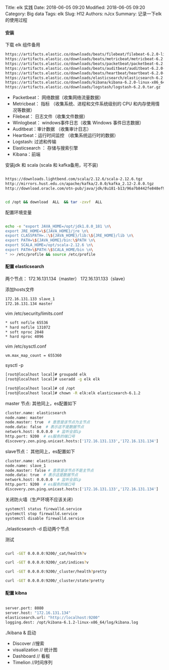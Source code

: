 Title: elk 实践
Date: 2018-06-05 09:20
Modified: 2018-06-05 09:20
Category: Big data
Tags: elk
Slug: H12
Authors: nJcx
Summary: 记录一下elk的使用过程 

#### 安装


下载 elk 组件备用

```bash
https://artifacts.elastic.co/downloads/beats/filebeat/filebeat-6.2.0-linux-x86_64.tar.gz
https://artifacts.elastic.co/downloads/beats/metricbeat/metricbeat-6.2.0-linux-x86_64.tar.gz
https://artifacts.elastic.co/downloads/beats/packetbeat/packetbeat-6.2.0-linux-x86_64.tar.gz
https://artifacts.elastic.co/downloads/beats/auditbeat/auditbeat-6.2.0-linux-x86_64.tar.gz
https://artifacts.elastic.co/downloads/beats/heartbeat/heartbeat-6.2.0-linux-x86_64.tar.gz
https://artifacts.elastic.co/downloads/elasticsearch/elasticsearch-6.2.0.tar.gz
https://artifacts.elastic.co/downloads/kibana/kibana-6.2.0-linux-x86_64.tar.gz
https://artifacts.elastic.co/downloads/logstash/logstash-6.2.0.tar.gz
```
- Packetbeat： 网络数据（收集网络流量数据）
- Metricbeat： 指标 （收集系统、进程和文件系统级别的 CPU 和内存使用情况等数据）
- Filebeat： 日志文件（收集文件数据）
- Winlogbeat： windows事件日志（收集 Windows 事件日志数据）
- Auditbeat：审计数据 （收集审计日志）
- Heartbeat：运行时间监控 （收集系统运行时的数据）
- Logstash: 过滤和传输
- Elasticsearch ： 存储与搜索引擎
- Kibana：前端 


安装jdk 和 scala
(scala 和 kafka备用，可不装)

```bash

https://downloads.lightbend.com/scala/2.12.6/scala-2.12.6.tgz
http://mirrors.hust.edu.cn/apache/kafka/2.0.0/kafka_2.12-2.0.0.tgz
http://download.oracle.com/otn-pub/java/jdk/8u181-b13/96a7b8442fe848ef90c96a2fad6ed6d1/jdk-8u181-linux-x64.tar.gz

```

```bash

cd /opt && download  ALL  && tar -zxvf  ALL

```

配置环境变量

```bash

echo -e "export JAVA_HOME=/opt/jdk1.8.0_181 \n\
export JRE_HOME=\${JAVA_HOME}/jre \n\
export CLASSPATH=.:\${JAVA_HOME}/lib:\${JRE_HOME}/lib \n\
export PATH=\${JAVA_HOME}/bin:\$PATH \n\
export SCALA_HOME=/opt/scala-2.12.6 \n\
export PATH=\$PATH:\$SCALA_HOME/bin \n\
" >> /etc/profile && source /etc/profile

```


#### 配置 elasticsearch 

两个节点：
172.16.131.134（master）
172.16.131.133（slave）


添加hosts文件

```bash
172.16.131.133 slave_1
172.16.131.134 master
```

vim /etc/security/limits.conf

```bash
* soft nofile 65536
* hard nofile 131072
* soft nproc 2048
* hard nproc 4096
```

vim /etc/sysctl.conf 

```bash
vm.max_map_count = 655360
```
sysctl -p

```bash
[root@localhost local]# groupadd elk
[root@localhost local]# useradd -g elk elk
```

```bash
[root@localhost local]# cd /opt 
[root@localhost local]# chown -R elk:elk elasticsearch-6.1.2
```


master 节点: 其他同上，es配置如下


```bash
cluster.name: elasticsearch
node.name: master
node.master: true  # 意思是该节点为主节点
node.data: false  # 表示这不是数据节点
network.host: 0.0.0.0  # 监听全部ip
http.port: 9200  # es服务的端口号
discovery.zen.ping.unicast.hosts:['172.16.131.133','172.16.131.134']
```

slave节点： 其他同上，es配置如下


```bash
cluster.name: elasticsearch
node.name: slave_1
node.master: false # 意思是该节点不是主节点
node.data: true  # 表示这是数据节点
network.host: 0.0.0.0  # 监听全部ip
http.port: 9200  # es服务的端口号
discovery.zen.ping.unicast.hosts:['172.16.131.133','172.16.131.134']
```

关闭防火墙（生产环境不应该关闭）

```bash
systemctl status firewalld.service
systemctl stop firewalld.service
systemctl disable firewalld.service
```
./elasticsearch -d 启动两个节点


测试

```bash

curl -GET 0.0.0.0:9200/_cat/health?v

curl -GET 0.0.0.0:9200/_cat/indices?v

curl -GET 0.0.0.0:9200/_cluster/health?pretty

curl -GET 0.0.0.0:9200/_cluster/state?pretty

```

#### 配置  kibna


```bash

server.port: 8080
server.host: "172.16.131.134"
elasticsearch.url: "http://localhost:9200"
logging.dest: /opt/kibana-6.1.2-linux-x86_64/log/kibana.log

```

./kibana & 启动

- Discover   //搜索
- visualization  // 统计图
- Dashboard  // 看板
- Timelion //时间序列




